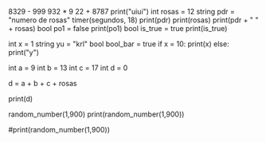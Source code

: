 8329 - 999
932 * 9
22 + 8787
print("uiui")
int rosas = 12
string pdr = "numero de rosas"
timer(segundos, 18)
print(pdr)
print(rosas)
print(pdr + " " + rosas)
bool po1 = false
print(po1)
bool is_true = true
print(is_true)

int x = 1
string yu = "krl"
bool bool_bar = true
if x = 10:
    print(x)
else:
    print("y")

int a = 9
int b = 13
int c = 17
int d = 0

d = a + b + c + rosas

print(d)

random_number(1,900)
print(random_number(1,900))


#print(random_number(1,900))

